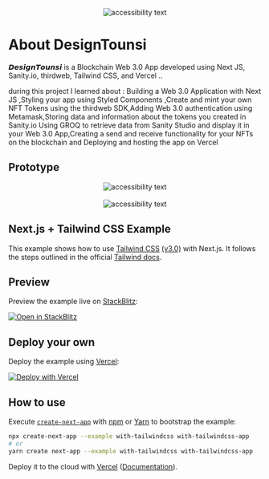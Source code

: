 <p align="center">
  <img src="https://i.imgur.com/v0Q9HlO.png"  alt="accessibility text">
</p>

# About DesignTounsi
𝘿𝙚𝙨𝙞𝙜𝙣𝙏𝙤𝙪𝙣𝙨𝙞  is a  Blockchain Web 3.0 App developed using  Next JS, Sanity.io, thirdweb, Tailwind CSS, and Vercel ..

during this project I learned about : Building a Web 3.0 Application with Next JS ,Styling your app using Styled Components ,Create and mint your own 
NFT Tokens using the thirdweb SDK,Adding Web 3.0 authentication using Metamask,Storing data and information about the tokens you created in Sanity.io 
Using GROQ to retrieve data from Sanity Studio and display it in your Web 3.0 App,Creating a send and receive functionality for your NFTs on the blockchain
and Deploying and hosting the app on Vercel 

## Prototype
<p align="center">
  <img src="https://i.imgur.com/QCuXlz6.png"  alt="accessibility text">
  <br>
  <br>
  <img src="https://i.imgur.com/JCqVbeS.png"  alt="accessibility text">
</p>

## Next.js + Tailwind CSS Example

This example shows how to use [Tailwind CSS](https://tailwindcss.com/) [(v3.0)](https://tailwindcss.com/blog/tailwindcss-v3) with Next.js. It follows the steps outlined in the official [Tailwind docs](https://tailwindcss.com/docs/guides/nextjs).

## Preview

Preview the example live on [StackBlitz](http://stackblitz.com/):

[![Open in StackBlitz](https://developer.stackblitz.com/img/open_in_stackblitz.svg)](https://stackblitz.com/github/vercel/next.js/tree/canary/examples/with-tailwindcss)

## Deploy your own

Deploy the example using [Vercel](https://vercel.com?utm_source=github&utm_medium=readme&utm_campaign=next-example):

[![Deploy with Vercel](https://vercel.com/button)](https://vercel.com/new/git/external?repository-url=https://github.com/vercel/next.js/tree/canary/examples/with-tailwindcss&project-name=with-tailwindcss&repository-name=with-tailwindcss)

## How to use

Execute [`create-next-app`](https://github.com/vercel/next.js/tree/canary/packages/create-next-app) with [npm](https://docs.npmjs.com/cli/init) or [Yarn](https://yarnpkg.com/lang/en/docs/cli/create/) to bootstrap the example:

```bash
npx create-next-app --example with-tailwindcss with-tailwindcss-app
# or
yarn create next-app --example with-tailwindcss with-tailwindcss-app
```

Deploy it to the cloud with [Vercel](https://vercel.com/new?utm_source=github&utm_medium=readme&utm_campaign=next-example) ([Documentation](https://nextjs.org/docs/deployment)).
